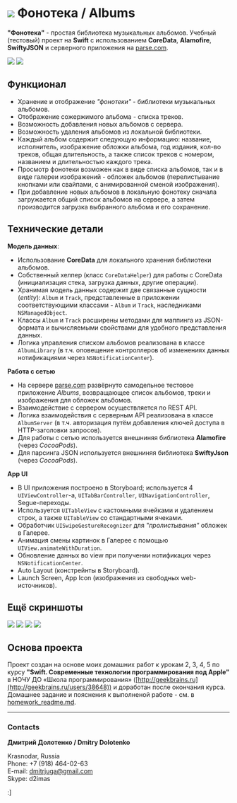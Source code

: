 # ![](https://github.com/DmitrJuga/Albums/blob/master/Albums/Images.xcassets/AppIcon.appiconset/depositphotos_8950241-Music-cd-icon-29@2x.png)  Фонотека / Albums

**"Фонотека"** - простая библиотека музыкальных альбомов. Учебный (тестовый) проект на **Swift** c использованием  **CoreData**, **Alamofire**, **SwiftyJSON** и серверного приложения на [parse.com](http://parse.com).

![](https://github.com/DmitrJuga/Albums/blob/master/screenshots/screenshot6.png)
![](https://github.com/DmitrJuga/Albums/blob/master/screenshots/screenshot1.png)


## Функционал

- Хранение и отображение *"фонотеки"* - библиотеки музыкальных альбомов.
- Отображение сожержимого альбома - списка треков.
- Возможность добавления новых альбомов с сервера.
- Возможность удаления альбомов из локальной библиотеки.
- Каждый альбом содержит следующую информацию: название, исполнитель, изображение обложки альбома, год издания, кол-во треков, общая длительность, а также список треков с номером, названием и длительностью каждого трека.
- Просмотр фонотеки возможен как в виде списка альбомов, так и в виде галереи изображений - обложек альбомов (перелистывание кнопками или свайпами, с анимированной сменой изображения).
- При добавление новых альбомов в локальную фонотеку сначала загружается общий список альбомов на сервере, а затем производится загрузка выбранного альбома и его сохранение.


## Технические детали

**Модель данных**:

- Использование **CoreData** для локального хранения библиотеки альбомов.
- Cобственный хелпер (класс `CoreDataHelper`) для работы с CoreData (инициализация стека, загрузка данных, другие операции).
- Хранимая модель данных содержит две связанные сущности (*entity*): `Album` и `Track`, представленные в приложении соответствующими классами - `Album` и `Track`, наследниками `NSManagedObject`.
- Классы `Album` и `Track` расширены методами для маппинга из JSON-формата и вычисляемыми свойствами для удобного представления данных.
- Логика управления списком альбомов реализована в классе `AlbumLibrary` (в т.ч. оповещение контроллеров об изменениях данных нотификациями через `NSNotificationCenter`).

**Работа с сетью**
- На сервере [parse.com](http://parse.com) развёрнуто самодельное тестовое приложение *Albums*, возвращающее список альбомов, треки и изображения для обложек альбомов.
- Взаимодействие с сервером осуществляется по REST API.
- Логика взаимодействия с серверным API реализована в классе `AlbumServer` (в т.ч. авторизация путём добавления ключей доступа в HTTP-заголовки запросов).
- Для работы с сетью используется внешниняя библиотека **Alamofire** (через *CocoaPods*).
- Для парсинга JSON используется внешниняя библиотека **SwiftyJson** (через *CocoaPods*).

**App UI**
- В UI приложения построено в Storyboard; используется 4 `UIViewController`-а, `UITabBarController`, `UINavigationController`, Segue-переходы.
- Используется `UITableView` c кастомными ячейками и удалением строк, а также `UITableView` со стандартными ячеками.
- Обработчик `UISwipeGestureRecognizer` для *"пролистывания"* обложек в Галерее.
- Анимация смены картинок в Галерее с помощью `UIView.animateWithDuration`.
- Обновление данных во view при получении нотификацих через `NSNotificationCenter`.
- Auto Layout (констрейнты в Storyboard).
- Launch Screen, App Icon (изображения из свободных web-источников).

## Ещё скриншоты

![](https://github.com/DmitrJuga/Albums/blob/master/screenshots/screenshot3.png)
![](https://github.com/DmitrJuga/Albums/blob/master/screenshots/screenshot2.png)
![](https://github.com/DmitrJuga/Albums/blob/master/screenshots/screenshot5.png)
![](https://github.com/DmitrJuga/Albums/blob/master/screenshots/screenshot4.png)

## Основа проекта

Проект создан на основе моих домашних работ к урокам 2, 3, 4, 5 по курсу **"Swift. Современные технологии программирования под Apple"** в НОЧУ ДО «Школа программирования» ([http://geekbrains.ru](http://geekbrains.ru/users/38648)) и доработан после окончания курса. Домашнее задание и пояснения к выполненой работе - см. в [homework_readme.md](https://github.com/DmitrJuga/Albums/blob/master/homework_readme.md).

---

### Contacts

**Дмитрий Долотенко / Dmitry Dolotenko**

Krasnodar, Russia   
Phone: +7 (918) 464-02-63   
E-mail: <dmitrjuga@gmail.com>   
Skype: d2imas

:]


